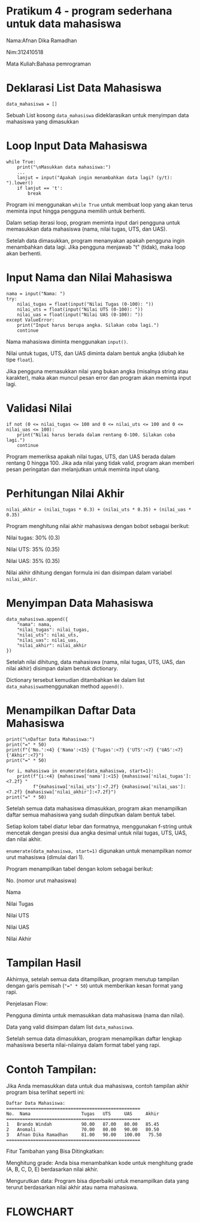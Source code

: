 # Pratikum 4 - program sederhana untuk data mahasiswa

Nama:Afnan Dika Ramadhan

Nim:312410518

Mata Kuliah:Bahasa pemrograman

# Deklarasi List Data Mahasiswa
```
data_mahasiswa = []
```
Sebuah List kosong `data_mahasiswa` dideklarasikan untuk menyimpan data mahasiswa yang dimasukkan

# Loop Input Data Mahasiswa
```
while True:
    print("\nMasukkan data mahasiswa:")
    ...
    lanjut = input("Apakah ingin menambahkan data lagi? (y/t): ").lower()
    if lanjut == 't':
        break
```
Program ini menggunakan `while True` untuk membuat loop yang akan terus meminta input hingga pengguna memilih untuk berhenti.

Dalam setiap iterasi loop, program meminta input dari pengguna untuk memasukkan data mahasiswa (nama, nilai tugas, UTS, dan UAS).

Setelah data dimasukkan, program menanyakan apakah pengguna ingin menambahkan data lagi. Jika pengguna menjawab "t" (tidak), maka loop akan berhenti.

# Input Nama dan Nilai Mahasiswa
```
nama = input("Nama: ")
try:
    nilai_tugas = float(input("Nilai Tugas (0-100): "))
    nilai_uts = float(input("Nilai UTS (0-100): "))
    nilai_uas = float(input("Nilai UAS (0-100): "))
except ValueError:
    print("Input harus berupa angka. Silakan coba lagi.")
    continue

```
Nama mahasiswa diminta menggunakan `input()`.

Nilai untuk tugas, UTS, dan UAS diminta dalam bentuk angka (diubah ke tipe `float`).

Jika pengguna memasukkan nilai yang bukan angka (misalnya string atau karakter),
maka akan muncul pesan error dan program akan meminta input lagi.

# Validasi Nilai
```
if not (0 <= nilai_tugas <= 100 and 0 <= nilai_uts <= 100 and 0 <= nilai_uas <= 100):
    print("Nilai harus berada dalam rentang 0-100. Silakan coba lagi.")
    continue

```
Program memeriksa apakah nilai tugas, UTS, dan UAS berada dalam rentang 0 hingga 100. Jika ada nilai yang tidak valid, program akan memberi pesan peringatan dan melanjutkan untuk meminta input ulang.

# Perhitungan Nilai Akhir
```
nilai_akhir = (nilai_tugas * 0.3) + (nilai_uts * 0.35) + (nilai_uas * 0.35)

```
Program menghitung nilai akhir mahasiswa dengan bobot sebagai berikut:

Nilai tugas: 30% (0.3)

Nilai UTS: 35% (0.35)

Nilai UAS: 35% (0.35)

Nilai akhir dihitung dengan formula ini dan disimpan dalam variabel `nilai_akhir`.

# Menyimpan Data Mahasiswa
```
data_mahasiswa.append({
    "nama": nama,
    "nilai_tugas": nilai_tugas,
    "nilai_uts": nilai_uts,
    "nilai_uas": nilai_uas,
    "nilai_akhir": nilai_akhir
})

```
Setelah nilai dihitung, data mahasiswa (nama, nilai tugas, UTS, UAS, dan nilai akhir) disimpan dalam bentuk dictionary.

Dictionary tersebut kemudian ditambahkan ke dalam list `data_mahasiswa`menggunakan method `append()`.

# Menampilkan Daftar Data Mahasiswa
```
print("\nDaftar Data Mahasiswa:")
print("=" * 50)
print(f"{'No.':<4} {'Nama':<15} {'Tugas':<7} {'UTS':<7} {'UAS':<7} {'Akhir':<7}")
print("=" * 50)

for i, mahasiswa in enumerate(data_mahasiswa, start=1):
    print(f"{i:<4} {mahasiswa['nama']:<15} {mahasiswa['nilai_tugas']:<7.2f} "
          f"{mahasiswa['nilai_uts']:<7.2f} {mahasiswa['nilai_uas']:<7.2f} {mahasiswa['nilai_akhir']:<7.2f}")
print("=" * 50)

```
Setelah semua data mahasiswa dimasukkan, program akan menampilkan daftar semua mahasiswa yang sudah diinputkan dalam bentuk tabel.

Setiap kolom tabel diatur lebar dan formatnya, menggunakan f-string untuk mencetak dengan presisi dua angka desimal untuk nilai tugas, UTS, UAS, dan nilai akhir.

`enumerate(data_mahasiswa, start=1)` digunakan untuk menampilkan nomor urut mahasiswa (dimulai dari 1).

Program menampilkan tabel dengan kolom sebagai berikut:

No. (nomor urut mahasiswa)

Nama

Nilai Tugas

Nilai UTS

Nilai UAS

Nilai Akhir

# Tampilan Hasil

Akhirnya, setelah semua data ditampilkan, program menutup tampilan dengan garis pemisah (`"=" * 50`) untuk memberikan kesan format yang rapi.

Penjelasan Flow:

Pengguna diminta untuk memasukkan data mahasiswa (nama dan nilai).

Data yang valid disimpan dalam list `data_mahasiswa`.

Setelah semua data dimasukkan, program menampilkan daftar lengkap mahasiswa beserta nilai-nilainya dalam format tabel yang rapi.

# Contoh Tampilan:
Jika Anda memasukkan data untuk dua mahasiswa, contoh tampilan akhir program bisa terlihat seperti ini:
```
Daftar Data Mahasiswa:
==================================================
No.  Nama                   Tugas   UTS     UAS     Akhir  
==================================================
1   Brando Windah           90.00   87.00   80.00   85.45  
2   Anomali                 70.00   80.00   90.00   80.50
3   Afnan Dika Ramadhan     81.00   90.00   100.00   75.50  
==================================================
```
Fitur Tambahan yang Bisa Ditingkatkan:

Menghitung grade: Anda bisa menambahkan kode untuk menghitung grade (A, B, C, D, E) berdasarkan nilai akhir.

Mengurutkan data: Program bisa diperbaiki untuk menampilkan data yang terurut berdasarkan nilai akhir atau nama mahasiswa.

# FLOWCHART 
